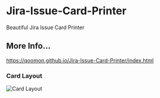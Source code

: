 # Jira-Issue-Card-Printer
Beautiful Jira Issue Card Printer

## More Info...
https://qoomon.github.io/Jira-Issue-Card-Printer/index.html

### Card Layout
![Card Layout](http://4.bp.blogspot.com/-BgfPtVWFxVo/VLTjiqpPzjI/AAAAAAAAGLw/PgF3D6eq35c/s1600/Screen%2BShot%2B2015-01-13%2Bat%2B10.19.22.png)
